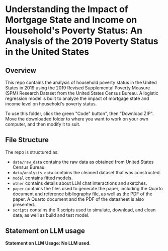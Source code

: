 # Understanding the Impact of Mortgage State and Income on Household's Poverty Status: An Analysis of the 2019 Poverty Status in the United States

## Overview
This repo contains the analysis of household poverty status in the United States in 2019 using the 2019 Revised Supplemental Poverty Measure (SPM) Research Dataset from the United States Census Bureau. A logistic regression model is built to analyze the impact of mortgage state and income level on household's poverty status.

To use this folder, click the green "Code" button", then "Download ZIP". Move the downloaded folder to where you want to work on your own computer, and then modify it to suit.

## File Structure

The repo is structured as:
-   `data/raw_data` contains the raw data as obtained from United States Census Bureau.
-   `data/analysis_data` contains the cleaned dataset that was constructed.
-   `model` contains fitted models.
-   `other` contains details about LLM chat interactions and sketches.
-   `paper` contains the files used to generate the paper, including the Quarto document and reference bibliography file, as well as the PDF of the paper. A Quarto document and the PDF of the datasheet is also presented.
-   `scripts` contains the R scripts used to simulate, download, and clean data, as well as build and test model.

## Statement on LLM usage

**Statement on LLM Usage: No LLM used.**
